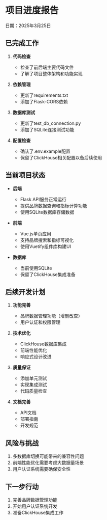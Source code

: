 # 项目进度报告
日期：2025年3月25日

## 已完成工作
1. **代码检查**
   - 检查了前后端主要代码文件
   - 了解了项目整体架构和功能实现

2. **依赖管理**
   - 更新了requirements.txt
   - 添加了Flask-CORS依赖

3. **数据库测试**
   - 更新了test_db_connection.py
   - 添加了SQLite连接测试功能

4. **配置检查**
   - 确认了.env.example配置
   - 保留了ClickHouse相关配置以备后续使用

## 当前项目状态
- **后端**
  - Flask API服务正常运行
  - 提供品牌数据查询和指标计算功能
  - 使用SQLite数据库存储数据

- **前端**
  - Vue.js单页应用
  - 支持品牌搜索和指标可视化
  - 使用Vuetify组件库构建UI

- **数据库**
  - 当前使用SQLite
  - 保留了ClickHouse集成准备

## 后续开发计划
1. **功能完善**
   - 品牌数据管理功能（增删改查）
   - 用户认证和权限管理

2. **技术优化**
   - ClickHouse数据库集成
   - 前端性能优化
   - 响应式设计改进

3. **质量保证**
   - 添加单元测试
   - 实现集成测试
   - 代码质量检查

4. **文档完善**
   - API文档
   - 部署指南
   - 开发规范

## 风险与挑战
1. 多数据库切换可能带来的兼容性问题
2. 前端性能优化需要考虑大数据量场景
3. 用户认证系统需要确保安全性

## 下一步行动
1. 完善品牌数据管理功能
2. 开始用户认证系统开发
3. 准备ClickHouse集成工作
